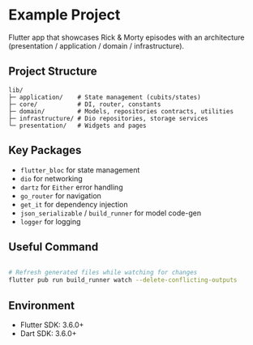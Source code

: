 # Example Project

Flutter app that showcases Rick & Morty episodes with an architecture (presentation / application / domain / infrastructure).


## Project Structure

```
lib/
├─ application/    # State management (cubits/states)
├─ core/           # DI, router, constants
├─ domain/         # Models, repositories contracts, utilities
├─ infrastructure/ # Dio repositories, storage services
└─ presentation/   # Widgets and pages
```

## Key Packages

- `flutter_bloc` for state management
- `dio` for networking
- `dartz` for `Either` error handling
- `go_router` for navigation
- `get_it` for dependency injection
- `json_serializable` / `build_runner` for model code-gen
- `logger` for logging

## Useful Command

```bash

# Refresh generated files while watching for changes
flutter pub run build_runner watch --delete-conflicting-outputs
```

## Environment

- Flutter SDK: 3.6.0+
- Dart SDK: 3.6.0+


